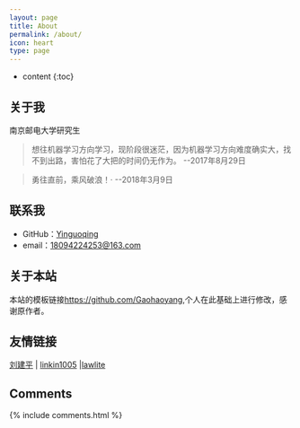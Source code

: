 ```yaml
---
layout: page
title: About
permalink: /about/
icon: heart
type: page
---
```


* content
{:toc}

## 关于我

南京邮电大学研究生


>	想往机器学习方向学习，现阶段很迷茫，因为机器学习方向难度确实大，找不到出路，害怕花了大把的时间仍无作为。
>                                                                                     --2017年8月29日

>	勇往直前，乘风破浪！·
>                                                                                     --2018年3月9日

## 联系我

* GitHub：[Yinguoqing](https://github.com/yinmaybe)
* email：18094224253@163.com

## 关于本站

本站的模板链接<https://github.com/Gaohaoyang>,个人在此基础上进行修改，感谢原作者。


## 友情链接

[刘建平](http://www.cnblogs.com/pinard/) \| [linkin1005](http://blog.csdn.net/linkin1005/article/category/2827587) \|[lawlite](http://lawlite.me/)
## Comments

{% include comments.html %}
